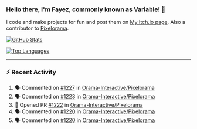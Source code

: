 ### Hello there, I'm Fayez, commonly known as Variable! 👋
I code and make projects for fun and post them on [My Itch.io page](https://variable-industries.itch.io/). Also a contributor to [Pixelorama](https://github.com/Orama-Interactive/Pixelorama).

[![GitHub Stats](https://github-readme-stats.vercel.app/api/?username=Variable-ind&show_icons=true&theme=merko)](https://github.com/anuraghazra/github-readme-stats)

[![Top Languages](https://github-readme-stats.vercel.app/api/top-langs/?username=Variable-ind&layout=compact&theme=merko)](https://github.com/anuraghazra/github-readme-stats)

---

### :zap: Recent Activity

<!--START_SECTION:activity-->
1. 🗣 Commented on [#1227](https://github.com/Orama-Interactive/Pixelorama/issues/1227#issuecomment-2869404136) in [Orama-Interactive/Pixelorama](https://github.com/Orama-Interactive/Pixelorama)
2. 🗣 Commented on [#1223](https://github.com/Orama-Interactive/Pixelorama/issues/1223#issuecomment-2817041231) in [Orama-Interactive/Pixelorama](https://github.com/Orama-Interactive/Pixelorama)
3. 💪 Opened PR [#1222](https://github.com/Orama-Interactive/Pixelorama/pull/1222) in [Orama-Interactive/Pixelorama](https://github.com/Orama-Interactive/Pixelorama)
4. 🗣 Commented on [#1220](https://github.com/Orama-Interactive/Pixelorama/issues/1220#issuecomment-2815587063) in [Orama-Interactive/Pixelorama](https://github.com/Orama-Interactive/Pixelorama)
5. 🗣 Commented on [#1220](https://github.com/Orama-Interactive/Pixelorama/issues/1220#issuecomment-2815508057) in [Orama-Interactive/Pixelorama](https://github.com/Orama-Interactive/Pixelorama)
<!--END_SECTION:activity-->

<!--
**Variable-ind/Variable-ind** is a ✨ _special_ ✨ repository because its `README.md` (this file) appears on your GitHub profile.

Here are some ideas to get you started:
- 🌱 I’m currently studying at ...
- 🔭 I’m currently working on ...
- 👯 I’m looking to collaborate on ...
- 🤔 I’m looking for help with ...
- 💬 Ask me about ...
- 📫 How to reach me: ...
- ⚡ Fun fact: ...
-->
